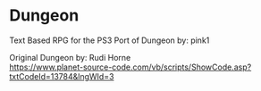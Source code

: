 # Dungeon
Text Based RPG for the PS3
Port of Dungeon by:	pink1 

Original Dungeon by: Rudi Horne  
https://www.planet-source-code.com/vb/scripts/ShowCode.asp?txtCodeId=13784&lngWId=3
